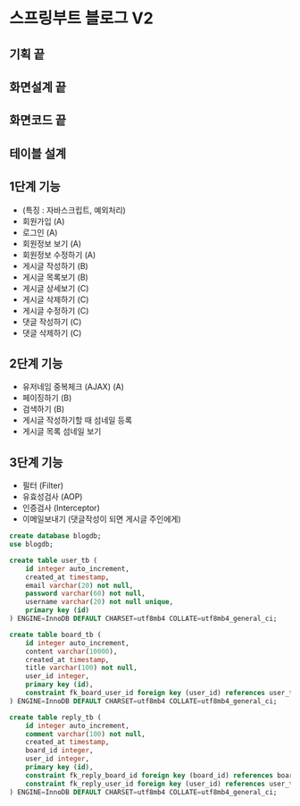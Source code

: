 # 스프링부트 블로그 V2

## 기획 끝
## 화면설계 끝
## 화면코드 끝
## 테이블 설계
## 1단계 기능
- (특징 : 자바스크립트, 예외처리)
- 회원가입 (A)
- 로그인 (A)
- 회원정보 보기 (A)
- 회원정보 수정하기 (A)
- 게시글 작성하기 (B)
- 게시글 목록보기 (B)
- 게시글 상세보기 (C)
- 게시글 삭제하기 (C)
- 게시글 수정하기 (C)
- 댓글 작성하기 (C)
- 댓글 삭제하기 (C)

## 2단계 기능
- 유저네임 중복체크 (AJAX) (A)
- 페이징하기 (B)
- 검색하기 (B)
- 게시글 작성하기할 때 섬네일 등록
- 게시글 목록 섬네일 보기

## 3단계 기능
- 필터 (Filter)
- 유효성검사 (AOP)
- 인증검사 (Interceptor)
- 이메일보내기 (댓글작성이 되면 게시글 주인에게)

```sql
create database blogdb;
use blogdb;

create table user_tb (
    id integer auto_increment,
    created_at timestamp,
    email varchar(20) not null,
    password varchar(60) not null,
    username varchar(20) not null unique,
    primary key (id)
) ENGINE=InnoDB DEFAULT CHARSET=utf8mb4 COLLATE=utf8mb4_general_ci;

create table board_tb (
    id integer auto_increment,
    content varchar(10000),
    created_at timestamp,
    title varchar(100) not null,
    user_id integer,
    primary key (id),
    constraint fk_board_user_id foreign key (user_id) references user_tb (id)
) ENGINE=InnoDB DEFAULT CHARSET=utf8mb4 COLLATE=utf8mb4_general_ci;

create table reply_tb (
    id integer auto_increment,
    comment varchar(100) not null,
    created_at timestamp,
    board_id integer,
    user_id integer,
    primary key (id),
    constraint fk_reply_board_id foreign key (board_id) references board_tb (id),
    constraint fk_reply_user_id foreign key (user_id) references user_tb (id)
) ENGINE=InnoDB DEFAULT CHARSET=utf8mb4 COLLATE=utf8mb4_general_ci;
```
